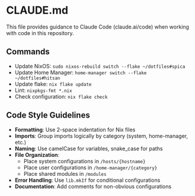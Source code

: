 # CLAUDE.md

This file provides guidance to Claude Code (claude.ai/code) when working with code in this repository.

## Commands
- Update NixOS: `sudo nixos-rebuild switch --flake ~/dotfiles#spica`
- Update Home Manager: `home-manager switch --flake ~/dotfiles#hitsan`
- Update flake: `nix flake update`
- Lint: `nixpkgs-fmt *.nix`
- Check configuration: `nix flake check`

## Code Style Guidelines
- **Formatting**: Use 2-space indentation for Nix files
- **Imports**: Group imports logically by category (system, home-manager, etc.)
- **Naming**: Use camelCase for variables, snake_case for paths
- **File Organization**: 
  - Place system configurations in `/hosts/{hostname}`
  - Place user configurations in `/home-manager/{category}`
  - Place shared modules in `/modules`
- **Error Handling**: Use `lib.mkIf` for conditional configurations
- **Documentation**: Add comments for non-obvious configurations